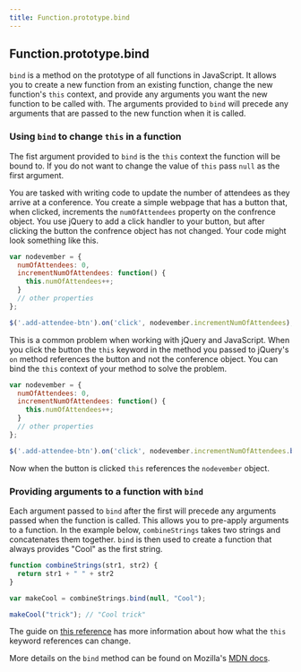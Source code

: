 ```yaml
---
title: Function.prototype.bind
---
```

## Function.prototype.bind

`bind` is a method on the prototype of all functions in JavaScript. 
It allows you to create a new function from an existing function, change the new function's `this` context, and provide any arguments you want the new function to be called with. 
The arguments provided to `bind` will precede any arguments that are passed to the new function when it is called.


### Using `bind` to change `this` in a function

The fist argument provided to `bind` is the `this` context the function will be bound to. 
If you do not want to change the value of `this` pass `null` as the first argument.

You are tasked with writing code to  update the number of attendees as they arrive at a conference.
You create a simple webpage that has a button that, when clicked, increments the `numOfAttendees`
property on the confrence object. You use jQuery to add a click handler to your button, but after clicking the button the confrence object has not changed. Your code might look something like this.

```javascript
var nodevember = {
  numOfAttendees: 0,
  incrementNumOfAttendees: function() {
    this.numOfAttendees++;
  }
  // other properties
};

$('.add-attendee-btn').on('click', nodevember.incrementNumOfAttendees);
```

This is a common problem when working with jQuery and JavaScript. When you click the button the `this` keyword in the method you passed to jQuery's `on` method references the button and not the conference object. You can bind the `this` context of your method to solve the problem.

```javascript
var nodevember = {
  numOfAttendees: 0,
  incrementNumOfAttendees: function() {
    this.numOfAttendees++;
  }
  // other properties
};

$('.add-attendee-btn').on('click', nodevember.incrementNumOfAttendees.bind(nodevember));
```

Now when the button is clicked `this` references the `nodevember` object.

### Providing arguments to a function with `bind`

Each argument passed to `bind` after the first will precede any arguments passed when the function is called.
This allows you to pre-apply arguments to a function. In the example below, `combineStrings` takes two strings and concatenates them together. `bind` is then used to create a function that always provides "Cool" as the first string.

```javascript
function combineStrings(str1, str2) {
  return str1 + " " + str2
}

var makeCool = combineStrings.bind(null, "Cool");

makeCool("trick"); // "Cool trick"
```

The guide on [this reference](https://guide.freecodecamp.org/javascript/this-reference) has more information about how what the `this` keyword references can change.

More details on the `bind` method can be found on Mozilla's [MDN docs](https://developer.mozilla.org/en-US/docs/Web/JavaScript/Reference/Global_Objects/Function/bind).

